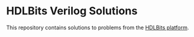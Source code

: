 # HDLBits Verilog Solutions

This repository contains solutions to problems from the [HDLBits platform](https://hdlbits.01xz.net/).
